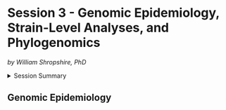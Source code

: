 # Session 3 - Genomic Epidemiology, Strain-Level Analyses, and Phylogenomics
*by William Shropshire, PhD*

<details>
  <summary>
  Session Summary</summary>
    <p></p>
  * Genomic Epidemiology
   * History
    * London Cholera Epidemic of 1850s
      - RStudio example
  * Strain-level Analyses
  * Phylogenomics

</details>

## Genomic Epidemiology
